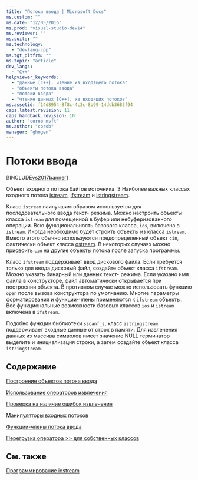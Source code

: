 ```yaml
---
title: "Потоки ввода | Microsoft Docs"
ms.custom: ""
ms.date: "12/05/2016"
ms.prod: "visual-studio-dev14"
ms.reviewer: ""
ms.suite: ""
ms.technology: 
  - "devlang-cpp"
ms.tgt_pltfrm: ""
ms.topic: "article"
dev_langs: 
  - "C++"
helpviewer_keywords: 
  - "данные [C++], чтение из входящего потока"
  - "объекты потока ввода"
  - "потоки ввода"
  - "чтение данных [C++], из входящих потоков"
ms.assetid: f14d8954-8f8c-4c3c-8b99-14ddb3683f94
caps.latest.revision: 11
caps.handback.revision: 10
author: "corob-msft"
ms.author: "corob"
manager: "ghogen"
---
```

# Потоки ввода
[!INCLUDE[vs2017banner](../assembler/inline/includes/vs2017banner.md)]

Объект входного потока байтов источника.  3 Наиболее важных классах входного потока [istream](http://msdn.microsoft.com/ru-ru/6801779e-260e-416d-b4ec-fef5ff1b2371), [ifstream](../Topic/ifstream.md) и [istringstream](../Topic/istringstream.md).  
  
 Класс `istream` наилучшим образом используется для последовательного ввода текст\- режима.  Можно настроить объекты класса `istream` для помещенной в буфер или небуферизованного операции.  Всю функциональность базового класса, `ios`, включена в `istream`.  Иногда необходимо будет строить объекты из класса `istream`.  Вместо этого обычно используются предопределенный объект `cin`, фактически объект класса [ostream](../standard-library/ostream.md).  В некоторых случаях можно присвоить `cin` на другие объекты потока после запуска программы.  
  
 Класс `ifstream` поддерживает ввод дискового файла.  Если требуется только для ввода дисковый файл, создайте объект класса `ifstream`.  Можно указать бинарный или данных текст\- режима.  Если указано имя файла в конструкторе, файл автоматически открывается при построении объекта.  В противном случае можно использовать функцию `open` после вызова конструктора по умолчанию.  Многие параметры форматирования и функции\-члены применяются к `ifstream` объекты.  Все функциональные возможности базовых классов `ios` и `istream` включена в `ifstream`.  
  
 Подобно функции библиотеки `sscanf_s`, класс `istringstream` поддерживает входные данные от строк в памяти.  Для извлечения данных из массива символов имеет значение NULL терминатор выделите и инициализация строки, а затем создайте объект класса `istringstream`.  
  
## Содержание  
 [Построение объектов потока ввода](../Topic/Constructing%20Input%20Stream%20Objects.md)  
  
 [Использование операторов извлечения](../Topic/Using%20Extraction%20Operators.md)  
  
 [Проверка на наличие ошибок извлечения](../standard-library/testing-for-extraction-errors.md)  
  
 [Манипуляторы входных потоков](../standard-library/input-stream-manipulators.md)  
  
 [Функции\-члены потока ввода](../standard-library/input-stream-member-functions.md)  
  
 [Перегрузка оператора \>\> для собственных классов](../standard-library/overloading-the-input-operator-for-your-own-classes.md)  
  
## См. также  
 [Программирование iostream](../Topic/iostream%20Programming.md)